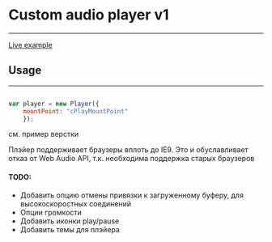 #  Custom audio player v1
-------------------------

[Live example](http://victorpunko.ru/development/audio_control)

## Usage
--------
```javascript

var player = new Player({
    mountPoint: "cPlayMountPoint"
    });
```



см. пример верстки

Плэйер поддерживает браузеры вплоть до IE9. Это и обуславливает отказ от Web Audio API, т.к. необходима поддержка старых браузеров

#### TODO: 
- Добавить опцию отмены привязки к загруженному буферу, для высокоскоростных соединений
- Опции громкости
- Добавить иконки play/pause
- Добавить темы для плэйера

